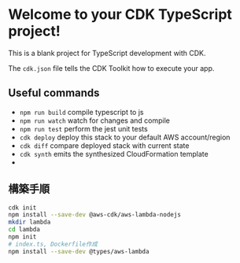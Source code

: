 # Welcome to your CDK TypeScript project!

This is a blank project for TypeScript development with CDK.

The `cdk.json` file tells the CDK Toolkit how to execute your app.

## Useful commands

 * `npm run build`   compile typescript to js
 * `npm run watch`   watch for changes and compile
 * `npm run test`    perform the jest unit tests
 * `cdk deploy`      deploy this stack to your default AWS account/region
 * `cdk diff`        compare deployed stack with current state
 * `cdk synth`       emits the synthesized CloudFormation template
 * 
 
## 構築手順

```bash
cdk init
npm install --save-dev @aws-cdk/aws-lambda-nodejs
mkdir lambda
cd lambda
npm init
# index.ts, Dockerfile作成
npm install --save-dev @types/aws-lambda
```
